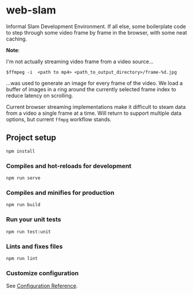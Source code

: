 # web-slam

Informal Slam Development Environment. If all else, some boilerplate code to step through some video frame by frame in the browser, with some neat caching. 

**Note**:

I'm not actually streaming video frame from a video source...

`$ffmpeg -i  <path to mp4> <path_to_output_directory>/frame-%d.jpg` 


...was used to generate an image for every frame of the video. We load a buffer of images in a ring around the currently selected frame index to reduce latency on scrolling.

Current browser streaming implementations make it difficult to steam data from a video a single frame at a time. Will return to support multiple data options, but current `ffmpg` workflow stands. 

## Project setup
```
npm install
```

### Compiles and hot-reloads for development
```
npm run serve
```

### Compiles and minifies for production
```
npm run build
```

### Run your unit tests
```
npm run test:unit
```

### Lints and fixes files
```
npm run lint
```

### Customize configuration
See [Configuration Reference](https://cli.vuejs.org/config/).

